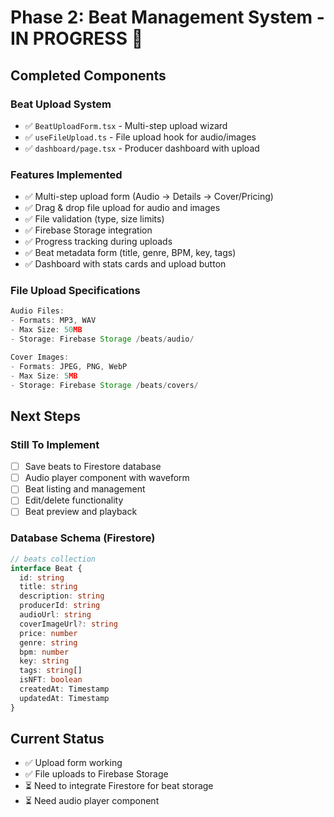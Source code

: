 # Phase 2: Beat Management System - IN PROGRESS 🚧

## Completed Components

### Beat Upload System
- ✅ `BeatUploadForm.tsx` - Multi-step upload wizard
- ✅ `useFileUpload.ts` - File upload hook for audio/images
- ✅ `dashboard/page.tsx` - Producer dashboard with upload

### Features Implemented
- ✅ Multi-step upload form (Audio → Details → Cover/Pricing)
- ✅ Drag & drop file upload for audio and images
- ✅ File validation (type, size limits)
- ✅ Firebase Storage integration
- ✅ Progress tracking during uploads
- ✅ Beat metadata form (title, genre, BPM, key, tags)
- ✅ Dashboard with stats cards and upload button

### File Upload Specifications
```typescript
Audio Files:
- Formats: MP3, WAV
- Max Size: 50MB
- Storage: Firebase Storage /beats/audio/

Cover Images:
- Formats: JPEG, PNG, WebP
- Max Size: 5MB
- Storage: Firebase Storage /beats/covers/
```

## Next Steps

### Still To Implement
- [ ] Save beats to Firestore database
- [ ] Audio player component with waveform
- [ ] Beat listing and management
- [ ] Edit/delete functionality
- [ ] Beat preview and playback

### Database Schema (Firestore)
```typescript
// beats collection
interface Beat {
  id: string
  title: string
  description: string
  producerId: string
  audioUrl: string
  coverImageUrl?: string
  price: number
  genre: string
  bpm: number
  key: string
  tags: string[]
  isNFT: boolean
  createdAt: Timestamp
  updatedAt: Timestamp
}
```

## Current Status
- ✅ Upload form working
- ✅ File uploads to Firebase Storage
- ⏳ Need to integrate Firestore for beat storage
- ⏳ Need audio player component